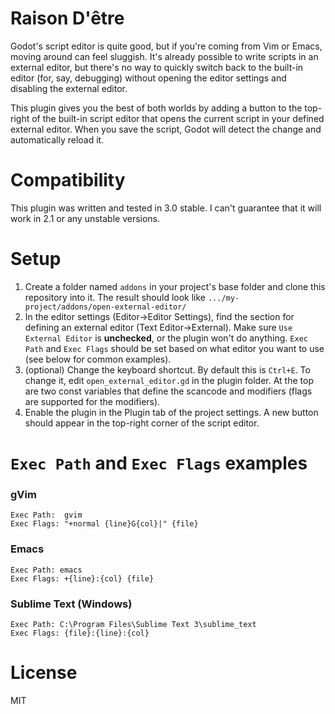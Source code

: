 # Raison D'être
Godot's script editor is quite good, but if you're coming from Vim or Emacs, moving around can feel sluggish.
It's already possible to write scripts in an external editor, but there's no way to quickly switch back to the built-in
editor (for, say, debugging) without opening the editor settings and disabling the external editor.

This plugin gives you the best of both worlds by adding a button to the top-right of the built-in script editor that opens the current script in your defined external editor.
When you save the script, Godot will detect the change and automatically reload it.

# Compatibility
This plugin was written and tested in 3.0 stable. I can't guarantee that it will work in 2.1 or any unstable versions.

# Setup
1. Create a folder named `addons` in your project's base folder and clone this repository into it.
The result should look like `.../my-project/addons/open-external-editor/`
2. In the editor settings (Editor->Editor Settings), find the section for defining an external editor (Text Editor->External).
Make sure `Use External Editor` is **unchecked**, or the plugin won't do anything. `Exec Path` and `Exec Flags` should be set based
on what editor you want to use (see below for common examples).
3. (optional) Change the keyboard shortcut. By default this is `Ctrl+E`. To change it, edit `open_external_editor.gd`
in the plugin folder. At the top are two const variables that define the scancode and modifiers (flags are supported for the modifiers).
4. Enable the plugin in the Plugin tab of the project settings. A new button should appear in the top-right corner of
the script editor.

# `Exec Path` and `Exec Flags` examples


### gVim
```
Exec Path:  gvim
Exec Flags: "+normal {line}G{col}|" {file}
```

### Emacs
```
Exec Path: emacs
Exec Flags: +{line}:{col} {file}
```

### Sublime Text (Windows)
```
Exec Path: C:\Program Files\Sublime Text 3\sublime_text
Exec Flags: {file}:{line}:{col}
```

# License
MIT

